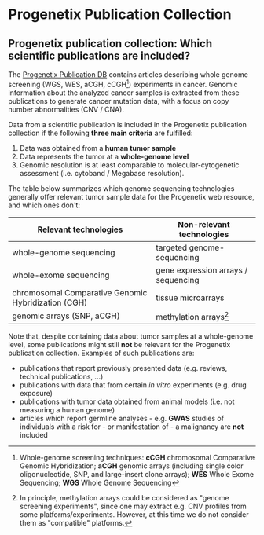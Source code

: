 ---
---

# Progenetix Publication Collection

## Progenetix publication collection: Which scientific publications are included?

The [Progenetix Publication DB](http://progenetix.org/publications/) contains articles describing whole genome screening (WGS, WES, aCGH, cCGH[^1]) experiments in cancer. Genomic information about the analyzed cancer samples is extracted from these publications to generate cancer mutation data, with a focus on copy number abnormalities (CNV / CNA).

Data from a scientific publication is included in the Progenetix publication collection if the following __three main criteria__ are fulfilled:

1. Data was obtained from a __human tumor sample__
2. Data represents the tumor at a __whole-genome level__
3. Genomic resolution is at least comparable to molecular-cytogenetic assessment (i.e. cytoband / Megabase resolution).

The table below summarizes which genome sequencing technologies generally offer relevant tumor sample data for the Progenetix web resource, and which ones don't:

Relevant technologies | Non-relevant technologies
------------ | -------------
whole-genome sequencing  |  targeted genome-sequencing
whole-exome sequencing  | gene expression arrays / sequencing
chromosomal Comparative Genomic Hybridization (CGH) | tissue microarrays
genomic arrays (SNP, aCGH) | methylation arrays[^2]

Note that, despite containing data about tumor samples at a whole-genome level, some publications might still **not** be relevant for the Progenetix publication collection. Examples of such publications are:

* publications that report previously presented data (e.g. reviews, technical publications, ...)
* publications with data that from certain _in vitro_ experiments (e.g. drug exposure)
* publications with tumor data obtained from animal models (i.e. not measuring a human genome)
* articles which report germline analyses - e.g. **GWAS** studies of individuals with a risk for - or manifestation of - a malignancy are **not** included


[^1]:
    Whole-genome screening techniques: **cCGH** chromosomal Comparative Genomic Hybridization; **aCGH** genomic arrays (including single color oligonucleotide, SNP, and large-insert clone arrays); **WES** Whole Exome Sequencing; **WGS** Whole Genome Sequencing

[^2]:
    In principle, methylation arrays could be considered as "genome screening experiments", since one may extract e.g. CNV profiles from some platforms/experiments. However, at this time we do not consider them as "compatible" platforms.

